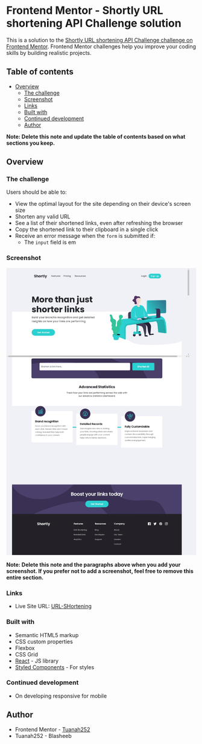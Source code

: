 # Frontend Mentor - Shortly URL shortening API Challenge solution

This is a solution to the [Shortly URL shortening API Challenge challenge on Frontend Mentor](https://www.frontendmentor.io/challenges/url-shortening-api-landing-page-2ce3ob-G). Frontend Mentor challenges help you improve your coding skills by building realistic projects.

## Table of contents

-   [Overview](#overview)
    -   [The challenge](#the-challenge)
    -   [Screenshot](#screenshot)
    -   [Links](#links)
    -   [Built with](#built-with)
    -   [Continued development](#continued-development)
    -   [Author](#author)

**Note: Delete this note and update the table of contents based on what sections you keep.**

## Overview

### The challenge

Users should be able to:

-   View the optimal layout for the site depending on their device's screen size
-   Shorten any valid URL
-   See a list of their shortened links, even after refreshing the browser
-   Copy the shortened link to their clipboard in a single click
-   Receive an error message when the `form` is submitted if:
    -   The `input` field is em

### Screenshot

![](./src/images/Web%20capture_1-10-2022_182321_short-link-github-io.vercel.app.jpeg)

**Note: Delete this note and the paragraphs above when you add your screenshot. If you prefer not to add a screenshot, feel free to remove this entire section.**

### Links

-   Live Site URL: [URL-SHortening](http://linkshortening.great-site.net/)

### Built with

-   Semantic HTML5 markup
-   CSS custom properties
-   Flexbox
-   CSS Grid
-   [React](https://reactjs.org/) - JS library
-   [Styled Components](https://coreui.io/react/) - For styles

### Continued development

-   On developing responsive for mobile

## Author

-   Frontend Mentor - [Tuanah252](https://www.frontendmentor.io/profile/tuanah252)
-   Tuanah252 - Blasheeb
